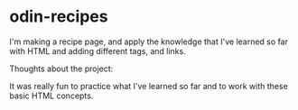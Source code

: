 # odin-recipes
I'm making a recipe page, and apply the knowledge that I've learned so far with HTML and adding different tags, and links.

Thoughts about the project:

It was really fun to practice what I've learned so far and to work with these basic HTML concepts.
